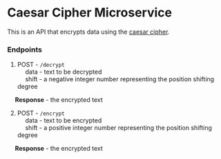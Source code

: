 #   Caesar Cipher Microservice
This is an API that encrypts data using the [caesar cipher](https://en.wikipedia.org/wiki/Caesar_cipher).

### Endpoints
1. POST - ```/decrypt``` <br>
&emsp; data - text to be decrypted<br>
&emsp; shift - a negative integer number representing the position shifting degree<br>

&emsp; <b>Response</b> - the encrypted text

2. POST - ```/encrypt``` <br>
&emsp; data - text to be encrypted<br>
&emsp; shift - a positive integer number representing the position shifting degree<br>

&emsp; <b>Response</b> - the encrypted text